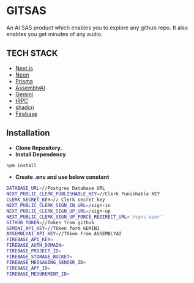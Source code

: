 # GITSAS

An AI SAS product which enables you to explore any github repo.
It also enables you get minutes of any audio.

## TECH STACK

- [Next.js](https://nextjs.org)
- [Neon](https://console.neon.tech/)
- [Prisma](https://prisma.io)
- [AssemblyAI](https://www.assemblyai.com/)
- [Gemini](https://gemini.google.com/)
- [tRPC](https://trpc.io)
- [shadcn](https://ui.shadcn.com/)
- [Firebase](https://firebase.google.com/)

## Installation

- **Clone Repository.**
- **Install Dependency**
```bash
npm install
```
- **Create .env and use below constant**

```bash
DATABASE_URL=//Postgres Database URL
NEXT_PUBLIC_CLERK_PUBLISHABLE_KEY=//Clerk Punishable KEY
CLERK_SECRET_KEY=// Clerk secret key
NEXT_PUBLIC_CLERK_SIGN_IN_URL=/sign-in
NEXT_PUBLIC_CLERK_SIGN_UP_URL=/sign-up
NEXT_PUBLIC_CLERK_SIGN_UP_FORCE_REDIRECT_URL='/sync-user'
GITHUB_TOKEN=//Token from github
GEMINI_API_KEY=//TOken form GEMINI
ASSEMBLYAI_API_KEY=//TOken from ASSEMBLYAI
FIREBASE_API_KEY=
FIREBASE_AUTH_DOMAIN=
FIREBASE_PROJECT_ID=
FIREBASE_STORAGE_BUCKET=
FIREBASE_MESSAGING_SENDER_ID=
FIREBASE_APP_ID=
FIREBASE_MESUREMENT_ID=
```

